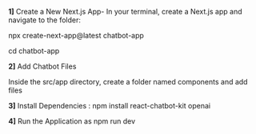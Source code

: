 **1]** Create a New Next.js App- In your terminal, create a Next.js app and navigate to the folder:

npx create-next-app@latest chatbot-app

cd chatbot-app

**2]** Add Chatbot Files

Inside the src/app directory, create a folder named components and add files

**3]** Install Dependencies : npm install react-chatbot-kit openai

**4]** Run the Application as npm run dev




